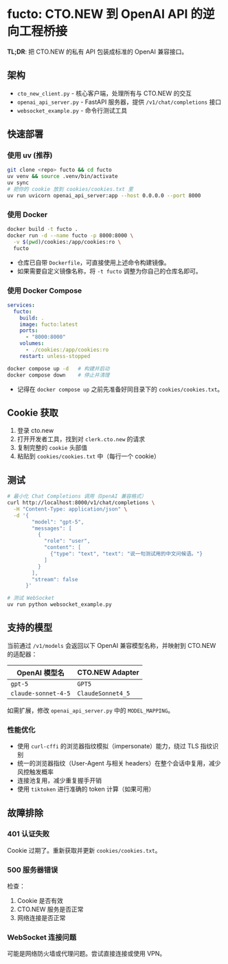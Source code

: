 # fucto: CTO.NEW 到 OpenAI API 的逆向工程桥接

**TL;DR**: 把 CTO.NEW 的私有 API 包装成标准的 OpenAI 兼容接口。

## 架构

- `cto_new_client.py` - 核心客户端，处理所有与 CTO.NEW 的交互
- `openai_api_server.py` - FastAPI 服务器，提供 `/v1/chat/completions` 接口
- `websocket_example.py` - 命令行测试工具

## 快速部署

### 使用 uv (推荐)

```bash
git clone <repo> fucto && cd fucto
uv venv && source .venv/bin/activate
uv sync
# 把你的 cookie 放到 cookies/cookies.txt 里
uv run uvicorn openai_api_server:app --host 0.0.0.0 --port 8000
```

### 使用 Docker

```bash
docker build -t fucto .
docker run -d --name fucto -p 8000:8000 \
  -v $(pwd)/cookies:/app/cookies:ro \
  fucto
```

- 仓库已自带 `Dockerfile`，可直接使用上述命令构建镜像。
- 如果需要自定义镜像名称，将 `-t fucto` 调整为你自己的仓库名即可。

### 使用 Docker Compose

```yaml
services:
  fucto:
    build: .
    image: fucto:latest
    ports:
      - "8000:8000"
    volumes:
      - ./cookies:/app/cookies:ro
    restart: unless-stopped
```

```bash
docker compose up -d   # 构建并启动
docker compose down    # 停止并清理
```

- 记得在 `docker compose up` 之前先准备好同目录下的 `cookies/cookies.txt`。

## Cookie 获取

1. 登录 cto.new
2. 打开开发者工具，找到对 `clerk.cto.new` 的请求
3. 复制完整的 `cookie` 头部值
4. 粘贴到 `cookies/cookies.txt` 中（每行一个 cookie）

## 测试

```bash
# 最小化 Chat Completions 调用（OpenAI 兼容格式）
curl http://localhost:8000/v1/chat/completions \
  -H "Content-Type: application/json" \
  -d '{
        "model": "gpt-5",
        "messages": [
          {
            "role": "user",
            "content": [
              {"type": "text", "text": "说一句测试用的中文问候语。"}
            ]
          }
        ],
        "stream": false
      }'

# 测试 WebSocket
uv run python websocket_example.py
```


## 支持的模型

当前通过 `/v1/models` 会返回以下 OpenAI 兼容模型名称，并映射到 CTO.NEW 的适配器：

| OpenAI 模型名            | CTO.NEW Adapter |
|-------------------------|-----------------|
| `gpt-5`                 | `GPT5`          |
| `claude-sonnet-4-5`     | `ClaudeSonnet4_5` |

如需扩展，修改 `openai_api_server.py` 中的 `MODEL_MAPPING`。

### 性能优化

- 使用 `curl-cffi` 的浏览器指纹模拟（impersonate）能力，绕过 TLS 指纹识别
- 统一的浏览器指纹（User-Agent 与相关 headers）在整个会话中复用，减少风控触发概率
- 连接池复用，减少重复握手开销
- 使用 `tiktoken` 进行准确的 token 计算（如果可用）

## 故障排除

### 401 认证失败

Cookie 过期了。重新获取并更新 `cookies/cookies.txt`。

### 500 服务器错误

检查：
1. Cookie 是否有效
2. CTO.NEW 服务是否正常
3. 网络连接是否正常

### WebSocket 连接问题

可能是网络防火墙或代理问题。尝试直接连接或使用 VPN。
